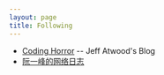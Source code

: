 ```yaml
---
layout: page
title: Following
---
```


- [Coding Horror](https://blog.codinghorror.com/) -- Jeff Atwood's Blog
- [阮一峰的网络日志](http://www.ruanyifeng.com/blog/)